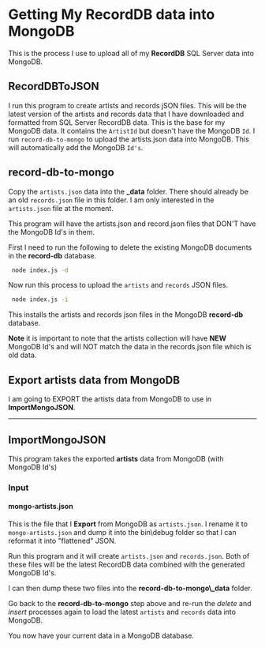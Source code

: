 # Getting My RecordDB data into MongoDB

This is the process I use to upload all of my **RecordDB** SQL Server data into MongoDB.

## RecordDBToJSON

I run this program to create artists and records jSON files. This will be the latest version of the artists and records data that I have downloaded and formatted from SQL Server RecordDB data. This is the base for my MongoDB data. It contains the ``ArtistId`` but doesn't have the MongoDB ``Id``. I run ``record-db-to-mongo`` to upload the artists.json data into MongoDB. This will automatically add the MongoDB ``Id's``.

## record-db-to-mongo

Copy the ``artists.json`` data into the **_data** folder. There should already be an old ``records.json`` file in this folder. I am only interested in the ``artists.json`` file at the moment.

This program will have the artists.json and record.json files that DON'T have the MongoDB Id's in them.

First I need to run the following to delete the existing MongoDB documents in the **record-db** database.

```bash
 node index.js -d
```

Now run this process to upload the ``artists`` and ``records`` JSON files.

```bash
 node index.js -i
```

This installs the artists and records json files in the MongoDB **record-db** database.

**Note** it is important to note that the artists collection will have **NEW** MongoDB Id's and will NOT match the data in the records.json file which is old data.

## Export artists data from MongoDB

I am going to EXPORT the artists data from MongoDB to use in **ImportMongoJSON**.

----

## ImportMongoJSON

This program takes the exported **artists** data from MongoDB (with MongoDB Id's)

### Input

#### mongo-artists.json

This is the file that I **Export** from MongoDB as ``artists.json``. I rename it to ``mongo-artists.json`` and dump it into the bin\debug folder so that I can reformat it into "flattened" JSON.

Run this program and it will create ``artists.json`` and ``records.json``. Both of these files will be the latest RecordDB data combined with the generated MongoDB Id's.

I can then dump these two files into the **record-db-to-mongo\\_data** folder.

Go back to the **record-db-to-mongo** step above and re-run the *delete* and *insert* processes again to load the latest ``artists`` and ``records`` data into MongoDB.

You now have your current data in a MongoDB database.
